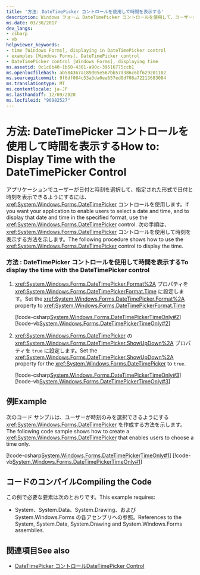 ```yaml
---
title: '方法: DateTimePicker コントロールを使用して時間を表示する'
description: Windows フォーム DateTimePicker コントロールを使用して、ユーザーが日付と時刻を選択し、指定された形式でその日付と時刻を表示できるようにする方法について説明します。
ms.date: 03/30/2017
dev_langs:
- csharp
- vb
helpviewer_keywords:
- time [Windows Forms], displaying in DateTimePicker control
- examples [Windows Forms], DateTimePicker control
- DateTimePicker control [Windows Forms], displaying time
ms.assetid: 0c1c8b40-1b50-4301-a90c-39516775ccb1
ms.openlocfilehash: ab584367a189d05e567bb57d386c6bf629201102
ms.sourcegitcommit: 9f6df084c53a3da0ea657ed0d708a72213683084
ms.translationtype: MT
ms.contentlocale: ja-JP
ms.lasthandoff: 12/09/2020
ms.locfileid: "96982527"
---
```

# <a name="how-to-display-time-with-the-datetimepicker-control"></a><span data-ttu-id="b9b4e-103">方法: DateTimePicker コントロールを使用して時間を表示する</span><span class="sxs-lookup"><span data-stu-id="b9b4e-103">How to: Display Time with the DateTimePicker Control</span></span>
<span data-ttu-id="b9b4e-104">アプリケーションでユーザーが日付と時刻を選択して、指定された形式で日付と時刻を表示できるようにするには、<xref:System.Windows.Forms.DateTimePicker> コントロールを使用します。</span><span class="sxs-lookup"><span data-stu-id="b9b4e-104">If you want your application to enable users to select a date and time, and to display that date and time in the specified format, use the <xref:System.Windows.Forms.DateTimePicker> control.</span></span> <span data-ttu-id="b9b4e-105">次の手順は、<xref:System.Windows.Forms.DateTimePicker> コントロールを使用して時刻を表示する方法を示します。</span><span class="sxs-lookup"><span data-stu-id="b9b4e-105">The following procedure shows how to use the <xref:System.Windows.Forms.DateTimePicker> control to display the time.</span></span>  
  
### <a name="to-display-the-time-with-the-datetimepicker-control"></a><span data-ttu-id="b9b4e-106">方法 : DateTimePicker コントロールを使用して時間を表示する</span><span class="sxs-lookup"><span data-stu-id="b9b4e-106">To display the time with the DateTimePicker control</span></span>  
  
1. <span data-ttu-id="b9b4e-107"><xref:System.Windows.Forms.DateTimePicker.Format%2A> プロパティを <xref:System.Windows.Forms.DateTimePickerFormat.Time> に設定します。</span><span class="sxs-lookup"><span data-stu-id="b9b4e-107">Set the <xref:System.Windows.Forms.DateTimePicker.Format%2A> property to <xref:System.Windows.Forms.DateTimePickerFormat.Time></span></span>  
  
     [!code-csharp[System.Windows.Forms.DateTimePickerTimeOnly#2](~/samples/snippets/csharp/VS_Snippets_Winforms/System.Windows.Forms.DateTimePickerTimeOnly/CS/Form1.cs#2)]
     [!code-vb[System.Windows.Forms.DateTimePickerTimeOnly#2](~/samples/snippets/visualbasic/VS_Snippets_Winforms/System.Windows.Forms.DateTimePickerTimeOnly/VB/Form1.vb#2)]  
  
2. <span data-ttu-id="b9b4e-108"><xref:System.Windows.Forms.DateTimePicker> の <xref:System.Windows.Forms.DateTimePicker.ShowUpDown%2A> プロパティを `true` に設定します。</span><span class="sxs-lookup"><span data-stu-id="b9b4e-108">Set the <xref:System.Windows.Forms.DateTimePicker.ShowUpDown%2A> property for the <xref:System.Windows.Forms.DateTimePicker> to `true`.</span></span>  
  
     [!code-csharp[System.Windows.Forms.DateTimePickerTimeOnly#3](~/samples/snippets/csharp/VS_Snippets_Winforms/System.Windows.Forms.DateTimePickerTimeOnly/CS/Form1.cs#3)]
     [!code-vb[System.Windows.Forms.DateTimePickerTimeOnly#3](~/samples/snippets/visualbasic/VS_Snippets_Winforms/System.Windows.Forms.DateTimePickerTimeOnly/VB/Form1.vb#3)]  
  
## <a name="example"></a><span data-ttu-id="b9b4e-109">例</span><span class="sxs-lookup"><span data-stu-id="b9b4e-109">Example</span></span>  
 <span data-ttu-id="b9b4e-110">次のコード サンプルは、ユーザーが時刻のみを選択できるようにする <xref:System.Windows.Forms.DateTimePicker> を作成する方法を示します。</span><span class="sxs-lookup"><span data-stu-id="b9b4e-110">The following code sample shows how to create a <xref:System.Windows.Forms.DateTimePicker> that enables users to choose a time only.</span></span>  
  
 [!code-csharp[System.Windows.Forms.DateTimePickerTimeOnly#1](~/samples/snippets/csharp/VS_Snippets_Winforms/System.Windows.Forms.DateTimePickerTimeOnly/CS/Form1.cs#1)]
 [!code-vb[System.Windows.Forms.DateTimePickerTimeOnly#1](~/samples/snippets/visualbasic/VS_Snippets_Winforms/System.Windows.Forms.DateTimePickerTimeOnly/VB/Form1.vb#1)]  
  
## <a name="compiling-the-code"></a><span data-ttu-id="b9b4e-111">コードのコンパイル</span><span class="sxs-lookup"><span data-stu-id="b9b4e-111">Compiling the Code</span></span>  
 <span data-ttu-id="b9b4e-112">この例で必要な要素は次のとおりです。</span><span class="sxs-lookup"><span data-stu-id="b9b4e-112">This example requires:</span></span>  
  
- <span data-ttu-id="b9b4e-113">System、System.Data、System.Drawing、および System.Windows.Forms の各アセンブリへの参照。</span><span class="sxs-lookup"><span data-stu-id="b9b4e-113">References to the System, System.Data, System.Drawing and System.Windows.Forms assemblies.</span></span>  
  
## <a name="see-also"></a><span data-ttu-id="b9b4e-114">関連項目</span><span class="sxs-lookup"><span data-stu-id="b9b4e-114">See also</span></span>

- [<span data-ttu-id="b9b4e-115">DateTimePicker コントロール</span><span class="sxs-lookup"><span data-stu-id="b9b4e-115">DateTimePicker Control</span></span>](datetimepicker-control-windows-forms.md)

